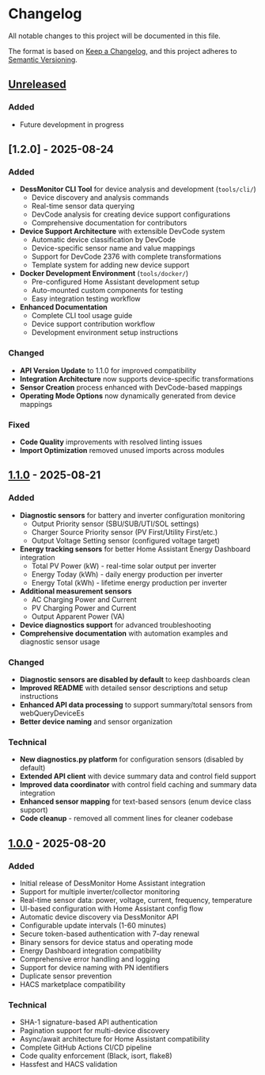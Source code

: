 # Changelog

All notable changes to this project will be documented in this file.

The format is based on [Keep a Changelog](https://keepachangelog.com/en/1.0.0/),
and this project adheres to [Semantic Versioning](https://semver.org/spec/v2.0.0.html).

## [Unreleased]

### Added
- Future development in progress

## [1.2.0] - 2025-08-24

### Added
- **DessMonitor CLI Tool** for device analysis and development (`tools/cli/`)
  - Device discovery and analysis commands
  - Real-time sensor data querying
  - DevCode analysis for creating device support configurations
  - Comprehensive documentation for contributors
- **Device Support Architecture** with extensible DevCode system
  - Automatic device classification by DevCode
  - Device-specific sensor name and value mappings
  - Support for DevCode 2376 with complete transformations
  - Template system for adding new device support
- **Docker Development Environment** (`tools/docker/`)
  - Pre-configured Home Assistant development setup
  - Auto-mounted custom components for testing
  - Easy integration testing workflow
- **Enhanced Documentation**
  - Complete CLI tool usage guide
  - Device support contribution workflow
  - Development environment setup instructions

### Changed
- **API Version Update** to 1.1.0 for improved compatibility
- **Integration Architecture** now supports device-specific transformations
- **Sensor Creation** process enhanced with DevCode-based mappings
- **Operating Mode Options** now dynamically generated from device mappings

### Fixed
- **Code Quality** improvements with resolved linting issues
- **Import Optimization** removed unused imports across modules

## [1.1.0] - 2025-08-21

### Added
- **Diagnostic sensors** for battery and inverter configuration monitoring
  - Output Priority sensor (SBU/SUB/UTI/SOL settings)
  - Charger Source Priority sensor (PV First/Utility First/etc.)
  - Output Voltage Setting sensor (configured voltage target)
- **Energy tracking sensors** for better Home Assistant Energy Dashboard integration
  - Total PV Power (kW) - real-time solar output per inverter
  - Energy Today (kWh) - daily energy production per inverter
  - Energy Total (kWh) - lifetime energy production per inverter
- **Additional measurement sensors**
  - AC Charging Power and Current
  - PV Charging Power and Current
  - Output Apparent Power (VA)
- **Device diagnostics support** for advanced troubleshooting
- **Comprehensive documentation** with automation examples and diagnostic sensor usage

### Changed
- **Diagnostic sensors are disabled by default** to keep dashboards clean
- **Improved README** with detailed sensor descriptions and setup instructions
- **Enhanced API data processing** to support summary/total sensors from webQueryDeviceEs
- **Better device naming** and sensor organization

### Technical
- **New diagnostics.py platform** for configuration sensors (disabled by default)
- **Extended API client** with device summary data and control field support
- **Improved data coordinator** with control field caching and summary data integration
- **Enhanced sensor mapping** for text-based sensors (enum device class support)
- **Code cleanup** - removed all comment lines for cleaner codebase

## [1.0.0] - 2025-08-20

### Added
- Initial release of DessMonitor Home Assistant integration
- Support for multiple inverter/collector monitoring
- Real-time sensor data: power, voltage, current, frequency, temperature
- UI-based configuration with Home Assistant config flow
- Automatic device discovery via DessMonitor API
- Configurable update intervals (1-60 minutes)
- Secure token-based authentication with 7-day renewal
- Binary sensors for device status and operating mode
- Energy Dashboard integration compatibility
- Comprehensive error handling and logging
- Support for device naming with PN identifiers
- Duplicate sensor prevention
- HACS marketplace compatibility

### Technical
- SHA-1 signature-based API authentication
- Pagination support for multi-device discovery
- Async/await architecture for Home Assistant compatibility
- Complete GitHub Actions CI/CD pipeline
- Code quality enforcement (Black, isort, flake8)
- Hassfest and HACS validation

[Unreleased]: https://github.com/andreas-glaser/ha-dessmonitor/compare/v1.1.0...HEAD
[1.1.0]: https://github.com/andreas-glaser/ha-dessmonitor/compare/v1.0.0...v1.1.0
[1.0.0]: https://github.com/andreas-glaser/ha-dessmonitor/releases/tag/v1.0.0